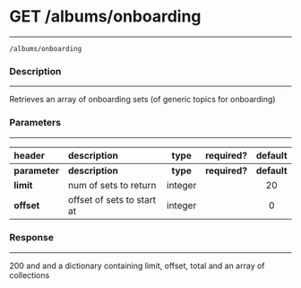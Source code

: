 # GET /albums/onboarding 
***
`/albums/onboarding`

### Description
***
Retrieves an array of onboarding sets (of generic topics for onboarding)

### Parameters
***

|header| description| type |required? |default|
|:---------|:--------------|:----------:|:------------:|:------------:|
|**parameter**| **description**| **type** |**required?** |**default**|
|**limit**|num of sets to return|integer||20|
|**offset**|offset of sets to start at|integer||0|



### Response
***

200 and and a dictionary containing limit, offset, total and an array of collections